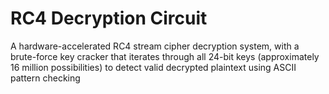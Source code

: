 # RC4 Decryption Circuit

A hardware-accelerated RC4 stream cipher decryption system, with  a brute-force key cracker that iterates through all 24-bit keys (approximately 16 million possibilities) to detect valid decrypted plaintext using ASCII pattern checking
